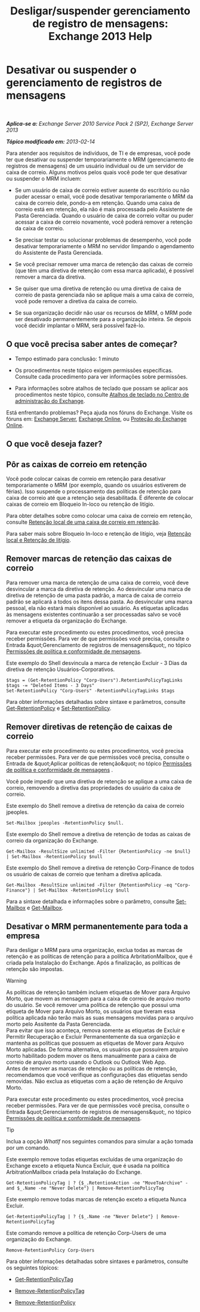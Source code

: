﻿---
title: 'Desligar/suspender gerenciamento de registro de mensagens: Exchange 2013 Help'
TOCTitle: Desativar ou suspender o gerenciamento de registros de mensagens
ms:assetid: 631191aa-3bba-4ebf-a727-c48ed2ebe176
ms:mtpsurl: https://technet.microsoft.com/pt-br/library/Aa998580(v=EXCHG.150)
ms:contentKeyID: 52058822
ms.date: 05/22/2018
mtps_version: v=EXCHG.150
ms.translationtype: MT
---

# Desativar ou suspender o gerenciamento de registros de mensagens

 

_**Aplica-se a:** Exchange Server 2010 Service Pack 2 (SP2), Exchange Server 2013_

_**Tópico modificado em:** 2013-02-14_

Para atender aos requisitos de indivíduos, de TI e de empresas, você pode ter que desativar ou suspender temporariamente o MRM (gerenciamento de registros de mensagens) de um usuário individual ou de um servidor de caixa de correio. Alguns motivos pelos quais você pode ter que desativar ou suspender o MRM incluem:

  - Se um usuário de caixa de correio estiver ausente do escritório ou não puder acessar o email, você pode desativar temporariamente o MRM da caixa de correio dele, pondo-a em retenção. Quando uma caixa de correio está em retenção, ela não é mais processada pelo Assistente de Pasta Gerenciada. Quando o usuário de caixa de correio voltar ou puder acessar a caixa de correio novamente, você poderá remover a retenção da caixa de correio.

  - Se precisar testar ou solucionar problemas de desempenho, você pode desativar temporariamente o MRM no servidor limpando o agendamento do Assistente de Pasta Gerenciada.

  - Se você precisar remover uma marca de retenção das caixas de correio (que têm uma diretiva de retenção com essa marca aplicada), é possível remover a marca da diretiva.

  - Se quiser que uma diretiva de retenção ou uma diretiva de caixa de correio de pasta gerenciada não se aplique mais a uma caixa de correio, você pode remover a diretiva da caixa de correio.

  - Se sua organização decidir não usar os recursos de MRM, o MRM pode ser desativado permanentemente para a organização inteira. Se depois você decidir implantar o MRM, será possível fazê-lo.

## O que você precisa saber antes de começar?

  - Tempo estimado para conclusão: 1 minuto

  - Os procedimentos neste tópico exigem permissões específicas. Consulte cada procedimento para ver informações sobre permissões.

  - Para informações sobre atalhos de teclado que possam se aplicar aos procedimentos neste tópico, consulte [Atalhos de teclado no Centro de administração do Exchange](keyboard-shortcuts-in-the-exchange-admin-center-exchange-online-protection-help.md).

Está enfrentando problemas? Peça ajuda nos fóruns do Exchange. Visite os fóruns em: [Exchange Server](https://go.microsoft.com/fwlink/p/?linkid=60612), [Exchange Online](https://go.microsoft.com/fwlink/p/?linkid=267542), ou [Proteção do Exchange Online](https://go.microsoft.com/fwlink/p/?linkid=285351).

## O que você deseja fazer?

## Pôr as caixas de correio em retenção

Você pode colocar caixas de correio em retenção para desativar temporariamente o MRM (por exemplo, quando os usuários estiverem de férias). Isso suspende o processamento das políticas de retenção para caixa de correio até que a retenção seja desabilitada. É diferente de colocar caixas de correio em Bloqueio In-loco ou retenção de litígio.

Para obter detalhes sobre como colocar uma caixa de correio em retenção, consulte [Retenção local de uma caixa de correio em retenção](place-a-mailbox-on-retention-hold-exchange-2013-help.md).

Para saber mais sobre Bloqueio In-loco e retenção de litígio, veja [Retenção local e Retenção de litígio](in-place-hold-and-litigation-hold-exchange-2013-help.md).

## Remover marcas de retenção das caixas de correio

Para remover uma marca de retenção de uma caixa de correio, você deve desvincular a marca da diretiva de retenção. Ao desvincular uma marca de diretiva de retenção de uma pasta padrão, a marca de caixa de correio padrão se aplicará a todos os itens dessa pasta. Ao desvincular uma marca pessoal, ela não estará mais disponível ao usuário. As etiquetas aplicadas às mensagens existentes continuarão a ser processadas salvo se você remover a etiqueta da organização do Exchange.

Para executar este procedimento ou estes procedimentos, você precisa receber permissões. Para ver de que permissões você precisa, consulte o Entrada \&quot;Gerenciamento de registros de mensagens\&quot;, no tópico [Permissões de política e conformidade de mensagens](messaging-policy-and-compliance-permissions-exchange-2013-help.md).

Este exemplo do Shell desvincula a marca de retenção Excluir - 3 Dias da diretiva de retenção Usuários-Corporativos.

    $tags = (Get-RetentionPolicy "Corp-Users").RetentionPolicyTagLinks
    $tags -= "Deleted Items - 3 Days"
    Set-RetentionPolicy "Corp-Users" -RetentionPolicyTagLinks $tags

Para obter informações detalhadas sobre sintaxe e parâmetros, consulte [Get-RetentionPolicy](https://technet.microsoft.com/pt-br/library/dd298086\(v=exchg.150\)) e [Set-RetentionPolicy](https://technet.microsoft.com/pt-br/library/dd335196\(v=exchg.150\)).

## Remover diretivas de retenção de caixas de correio

Para executar este procedimento ou estes procedimentos, você precisa receber permissões. Para ver de que permissões você precisa, consulte o Entrada de \&quot;Aplicar políticas de retenção\&quot; no tópico [Permissões de política e conformidade de mensagens](messaging-policy-and-compliance-permissions-exchange-2013-help.md) .

Você pode impedir que uma diretiva de retenção se aplique a uma caixa de correio, removendo a diretiva das propriedades do usuário da caixa de correio.

Este exemplo do Shell remove a diretiva de retenção da caixa de correio jpeoples.

    Set-Mailbox jpeoples -RetentionPolicy $null.

Este exemplo do Shell remove a diretiva de retenção de todas as caixas de correio da organização do Exchange.

    Get-Mailbox -ResultSize unlimited -Filter {RetentionPolicy -ne $null} | Set-Mailbox -RetentionPolicy $null

Este exemplo do Shell remove a diretiva de retenção Corp-Finance de todos os usuário de caixas de correio que tenham a diretiva aplicada.

    Get-Mailbox -ResultSize unlimited -Filter {RetentionPolicy -eq "Corp-Finance"} | Set-Mailbox -RetentionPolicy $null

Para a sintaxe detalhada e informações sobre o parâmetro, consulte [Set-Mailbox](https://technet.microsoft.com/pt-br/library/bb123981\(v=exchg.150\)) e [Get-Mailbox](https://technet.microsoft.com/pt-br/library/bb123685\(v=exchg.150\)).

## Desativar o MRM permanentemente para toda a empresa

Para desligar o MRM para uma organização, exclua todas as marcas de retenção e as políticas de retenção para a política ArbritationMailbox, que é criada pela Instalação do Exchange. Após a finalização, as políticas de retenção são impostas.


> [!WARNING]
> As políticas de retenção também incluem etiquetas de Mover para Arquivo Morto, que movem as mensagem para a caixa de correio de arquivo morto do usuário. Se você remover uma política de retenção que possui uma etiqueta de Mover para Arquivo Morto, os usuários que tiveram essa política aplicada não terão mais as suas mensagens movidas para o arquivo morto pelo Assitente da Pasta Gerenciada.<BR>Para evitar que isso aconteça, remova somente as etiquetas de Excluir e Permitir Recuperação e Excluir Permanentemente da sua organizção e mantenha as políticas que possuem as etiquetas de Mover para Arquivo Morto aplicadas. De forma alternativa, os usuários que possuírem arquivo morto habilitado podem mover os itens manualmente para a caixa de correio de arquivo morto usando o Outlook ou Outlook Web App.<BR>Antes de remover as marcas de retenção ou as políticas de retenção, recomendamos que você verifique as configurações das etiquetas sendo removidas. Não exclua as etiquetas com a ação de retenção de Arquivo Morto.



Para executar este procedimento ou estes procedimentos, você precisa receber permissões. Para ver de que permissões você precisa, consulte o Entrada \&quot;Gerenciamento de registros de mensagens\&quot;, no tópico [Permissões de política e conformidade de mensagens](messaging-policy-and-compliance-permissions-exchange-2013-help.md).


> [!TIP]
> Inclua a opção <EM>WhatIf</EM> nos seguintes comandos para simular a ação tomada por um comando.



Este exemplo remove todas etiquetas excluídas de uma organização do Exchange exceto a etiqueta Nunca Excluir, que é usada na política ArbitrationMailbox criada pela Instalação do Exchange.

    Get-RetentionPolicyTag | ? {$_.RetentionAction -ne "MoveToArchive" -and $_.Name -ne "Never Delete"} | Remove-RetentionPolicyTag

Este exemplo remove todas marcas de retenção exceto a etiqueta Nunca Excluir.

    Get-RetentionPolicyTag | ? {$_.Name -ne "Never Delete"} | Remove-RetentionPolicyTag

Este comando remove a política de retenção Corp-Users de uma organização do Exchange.

    Remove-RetentionPolicy Corp-Users

Para obter informações detalhadas sobre sintaxes e parâmetros, consulte os seguintes tópicos:

  - [Get-RetentionPolicyTag](https://technet.microsoft.com/pt-br/library/dd298009\(v=exchg.150\))

  - [Remove-RetentionPolicyTag](https://technet.microsoft.com/pt-br/library/dd335092\(v=exchg.150\))

  - [Remove-RetentionPolicy](https://technet.microsoft.com/pt-br/library/dd297962\(v=exchg.150\))

